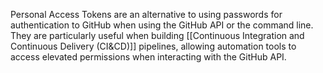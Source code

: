 Personal Access Tokens are an alternative to using passwords for authentication to GitHub when using the GitHub API or the command line. They are particularly useful when building [[Continuous Integration and Continuous Delivery (CI&CD)]]  pipelines, allowing automation tools to access elevated permissions when interacting with the GitHub API.